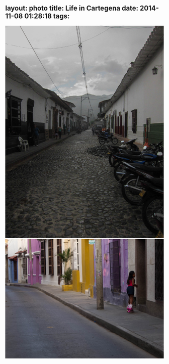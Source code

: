layout: photo
title: Life in Cartegena
date: 2014-11-08 01:28:18
tags:
---
<!-- <img src="girl.jpg">
<img src="street.jpg">
 -->
![A lonely street](/images/street.jpg)
![Rollerblades!!](/images/girl.jpg)